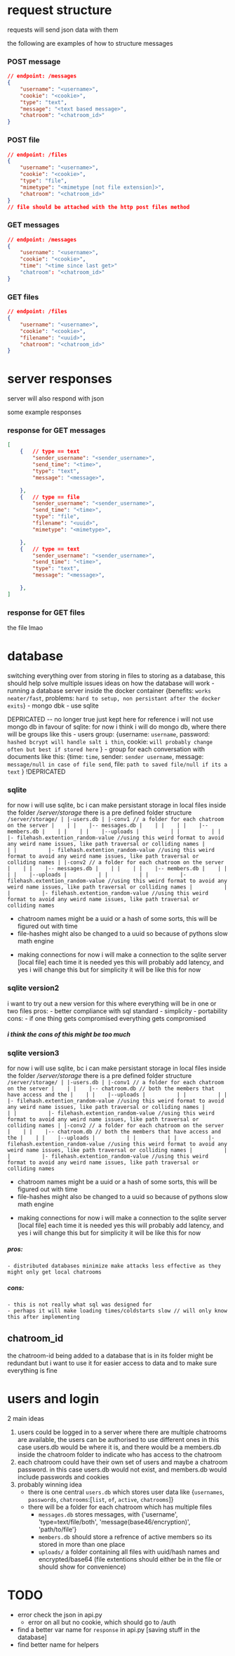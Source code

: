 # request structure
requests will send json data with them

the following are examples of how to structure messages
### POST message
```json
// endpoint: /messages
{
    "username": "<username>",
    "cookie": "<cookie>",
    "type": "text",
    "message": "<text based message>",
    "chatroom": "<chatroom_id>"
}
```

### POST file
```json
// endpoint: /files
{
    "username": "<username>",
    "cookie": "<cookie>",
    "type": "file",
    "mimetype": "<mimetype [not file extension]>",
    "chatroom": "<chatroom_id>"
}
// file should be attached with the http post files method
```


### GET messages
```json
// endpoint: /messages
{
    "username": "<username>",
    "cookie": "<cookie>",
    "time": "<time since last get>"
    "chatroom": "<chatroom_id>"
}
```


### GET files
```json
// endpoint: /files
{
    "username": "<username>",
    "cookie": "<cookie>",
    "filename": "<uuid>",
    "chatroom": "<chatroom_id>"
}
```



# server responses
server will also respond with json

some example responses
### response for GET messages
```json
[
    {   // type == text
        "sender_username": "<sender_username>",
        "send_time": "<time>",
        "type": "text",
        "message": "<message>",

    },
    {   // type == file
        "sender_username": "<sender_username>",
        "send_time": "<time>",
        "type": "file",
        "filename": "<uuid>",
        "mimetype": "<mimetype>",

    },
    {   // type == text
        "sender_username": "<sender_username>",
        "send_time": "<time>",
        "type": "text",
        "message": "<message>",

    },
]
```
### response for GET files
the file lmao



# database
switching everything over from storing in files to storing as a database, this should help solve multiple issues
ideas on how the database will work
    - running a database server inside the docker container {benefits: `works neater/fast`, problems: `hard to setup, non persistant after the docker exits`}
    - mongo dbk
    - use sqlite

DEPRICATED -- no longer true just kept here for reference
i will not use mongo db in favour of sqlite: for now i think i will do mongo db, where there will be groups like this
    - users group: {username: `username`, password: `hashed bcrypt will handle salt i thin`, cookie: `will probably change often but best if stored here` }
    - group for each conversation with documents like this: {time: `time`, sender: `sender username`, message: `message/null in case of file send`, file: `path to saved file/null if its a text` }
!DEPRICATED



### sqlite
for now i will use sqlite, bc i can make persistant storage in local files
inside the folder */server/storage* there is a pre defined folder structure
``
/server/storage/
|
|-users.db
|
|-conv1 // a folder for each chatroom on the server
|    |
|    |-- messages.db
|    |
|    |
|    |-- members.db
|    |
|    |
|    |--uploads
|          |
|          |
|          |- filehash.extention_random-value //using this weird format to avoid any weird name issues, like path traversal or colliding names
|          |
|          |- filehash.extention_random-value //using this weird format to avoid any weird name issues, like path traversal or colliding names
|
|-conv2 // a folder for each chatroom on the server
|    |
|    |-- messages.db
|    |
|    |
|    |-- members.db
|    |
|    |
|    |--uploads
|          |
|          |
|          |- filehash.extention_random-value //using this weird format to avoid any weird name issues, like path traversal or colliding names
|          |
|          |- filehash.extention_random-value //using this weird format to avoid any weird name issues, like path traversal or colliding names
``
- chatroom names might be a uuid or a hash of some sorts, this will be figured out with time
- file-hashes might also be changed to a uuid so because of pythons slow math engine

+ making connections
for now i will make a connection to the sqlite server [local file] each time it is needed
yes this will probably add latency, and yes i will change this but for simplicity it will be like this for now


### sqlite version2
i want to try out a new version for this where everything will be in one or two files
pros:
    - better compliance with sql standard
    - simplicity
    - portability
cons:
    - if one thing gets compromised everything gets compromised
##### i think the cons of this might be too much


### sqlite version3
for now i will use sqlite, bc i can make persistant storage in local files
inside the folder */server/storage* there is a pre defined folder structure
``
/server/storage/
|
|-users.db
|
|-conv1 // a folder for each chatroom on the server
|    |
|    |-- chatroom.db // both the members that have access and the
|    |
|    |--uploads
|          |
|          |
|          |- filehash.extention_random-value //using this weird format to avoid any weird name issues, like path traversal or colliding names
|          |
|          |- filehash.extention_random-value //using this weird format to avoid any weird name issues, like path traversal or colliding names
|
|-conv2 // a folder for each chatroom on the server
|    |
|    |-- chatroom.db // both the members that have access and the
|    |
|    |--uploads
|          |
|          |
|          |- filehash.extention_random-value //using this weird format to avoid any weird name issues, like path traversal or colliding names
|          |
|          |- filehash.extention_random-value //using this weird format to avoid any weird name issues, like path traversal or colliding names
``
- chatroom names might be a uuid or a hash of some sorts, this will be figured out with time
- file-hashes might also be changed to a uuid so because of pythons slow math engine

+ making connections
for now i will make a connection to the sqlite server [local file] each time it is needed
yes this will probably add latency, and yes i will change this but for simplicity it will be like this for now

##### pros:
    - distributed databases minimize make attacks less effective as they might only get local chatrooms
##### cons:
    - this is not really what sql was designed for
    - perhaps it will make loading times/coldstarts slow // will only know this after implementing


## chatroom_id
the chatroom-id being added to a database that is in its folder might be redundant but i want to use it for easier access to data and to make sure everything is fine



# users and login
2 main ideas
1. users could be logged in to a server where there are multiple chatrooms are available, the users can be authorised to use different ones
    in this case users.db would be where it is, and there would be a members.db inside the chatroom folder to indicate who has access to the chatroom
2. each chatroom could have their own set of users and maybe a chatroom password.
    in this case users.db would not exist, and members.db would include passwords and cookies
3. probably winning idea
    - there is one central `users.db` which stores user data like {`usernames`, `passwords`, `chatrooms`:[`list`, `of`, `active`, `chatrooms`]}
    - there will be a folder for each chatroom which has multiple files
        - `messages.db` stores messages, with {'username', 'type=text/file/both', 'message(base46/encryption)', 'path/to/file'}
        - `members.db` should store a refrence of active members so its stored in more than one place
        - `uploads/` a folder containing all files with uuid/hash names and encrypted/base64 (file extentions should either be in the file or should show for convenience)


# TODO
- error check the json in api.py
    - error on all but no cookie, which should go to /auth
- find a better var name for `response` in api.py [saving stuff in the database]
- find better name for helpers
